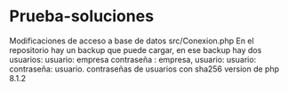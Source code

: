 # Prueba-soluciones

Modificaciones de acceso a base de datos src/Conexion.php
En el repositorio  hay un backup que puede cargar, en ese backup hay dos usuarios:
usuario: empresa contraseña : empresa, usuario: usuario: contraseña: usuario.
contraseñas de usuarios con sha256
version de php 8.1.2
